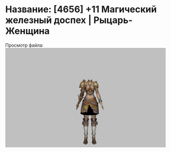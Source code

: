 # Название: [4656] +11 Магический железный доспех | Рыцарь-Женщина

Просмотр файла:
![p010004.png](p010004.png)